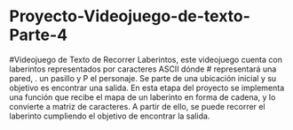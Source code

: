 # Proyecto-Videojuego-de-texto-Parte-4
#Videojuego de Texto de Recorrer Laberintos, este videojuego cuenta con laberintos representados por caracteres ASCII dónde # representará una pared, . un pasillo y P el personaje. 
Se parte de una ubicación inicial y su objetivo es encontrar una salida.
En esta etapa del proyecto se implementa una función que recibe el mapa de un laberinto en forma de cadena, y lo convierte a matriz de caracteres. 
A partir de ello, se puede recorrer el laberinto cumpliendo el objetivo de encontrar la salida. 
